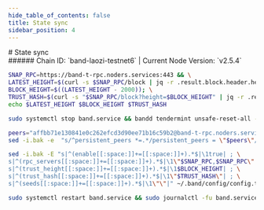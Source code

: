 ```yaml
---
hide_table_of_contents: false
title: State sync
sidebar_position: 4
---
```


<div class="h1-with-icon icon-band">
# State sync
</div>
###### Chain ID: `band-laozi-testnet6` | Current Node Version: `v2.5.4`

```bash
SNAP_RPC=https://band-t-rpc.noders.services:443 && \
LATEST_HEIGHT=$(curl -s $SNAP_RPC/block | jq -r .result.block.header.height); \
BLOCK_HEIGHT=$((LATEST_HEIGHT - 2000)); \
TRUST_HASH=$(curl -s "$SNAP_RPC/block?height=$BLOCK_HEIGHT" | jq -r .result.block_id.hash) && \
echo $LATEST_HEIGHT $BLOCK_HEIGHT $TRUST_HASH
```
```bash
sudo systemctl stop band.service && bandd tendermint unsafe-reset-all --home ~/.band --keep-addr-book
```
```bash
peers="affbb71e130841e0c262efcd3d90ee71b16c59b2@band-t-rpc.noders.services:20656"
sed -i.bak -e  "s/^persistent_peers *=.*/persistent_peers = \"$peers\"/" ~/.band/config/config.toml
```
```bash
sed -i.bak -E "s|^(enable[[:space:]]+=[[:space:]]+).*$|\1true| ; \
s|^(rpc_servers[[:space:]]+=[[:space:]]+).*$|\1\"$SNAP_RPC,$SNAP_RPC\"| ; \
s|^(trust_height[[:space:]]+=[[:space:]]+).*$|\1$BLOCK_HEIGHT| ; \
s|^(trust_hash[[:space:]]+=[[:space:]]+).*$|\1\"$TRUST_HASH\"| ; \
s|^(seeds[[:space:]]+=[[:space:]]+).*$|\1\"\"|" ~/.band/config/config.toml
```
```bash
sudo systemctl restart band.service && sudo journalctl -fu band.service --no-hostname -o cat
```